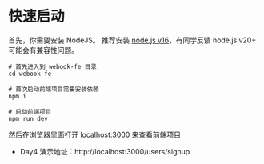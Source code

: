 # 快速启动
首先，你需要安装 NodeJS。
推荐安装 [node.js v16](https://nodejs.org/en/download)，有同学反馈 node.js v20+ 可能会有兼容性问题。

```shell
# 首先进入到 webook-fe 目录
cd webook-fe

# 首次启动前端项目需要安装依赖
npm i

# 启动前端项目
npm run dev
```

然后在浏览器里面打开 localhost:3000 来查看前端项目

* Day4 演示地址：http://localhost:3000/users/signup

